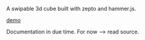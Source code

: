 A swipable 3d cube built with zepto and hammer.js.

[demo](http://itzaks.github.io/cube/)

Documentation in due time. For now –> read source.
